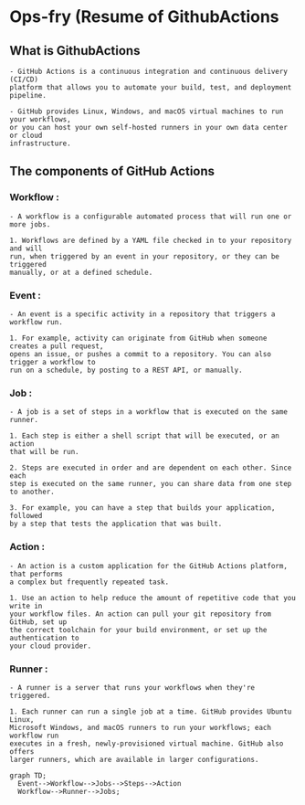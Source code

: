# Ops-fry (Resume of GithubActions

## What is GithubActions 

    - GitHub Actions is a continuous integration and continuous delivery (CI/CD) 
    platform that allows you to automate your build, test, and deployment pipeline.

    - GitHub provides Linux, Windows, and macOS virtual machines to run your workflows,
    or you can host your own self-hosted runners in your own data center or cloud
    infrastructure.

## The components of GitHub Actions

### Workflow : 
    
    - A workflow is a configurable automated process that will run one or more jobs.

    1. Workflows are defined by a YAML file checked in to your repository and will
    run, when triggered by an event in your repository, or they can be triggered
    manually, or at a defined schedule.

### Event :

    - An event is a specific activity in a repository that triggers a workflow run.

    1. For example, activity can originate from GitHub when someone creates a pull request, 
    opens an issue, or pushes a commit to a repository. You can also trigger a workflow to 
    run on a schedule, by posting to a REST API, or manually.

### Job :
    
    - A job is a set of steps in a workflow that is executed on the same runner. 
    
    1. Each step is either a shell script that will be executed, or an action 
    that will be run. 
    
    2. Steps are executed in order and are dependent on each other. Since each 
    step is executed on the same runner, you can share data from one step 
    to another. 
    
    3. For example, you can have a step that builds your application, followed 
    by a step that tests the application that was built.

### Action :
    
    - An action is a custom application for the GitHub Actions platform, that performs 
    a complex but frequently repeated task. 
    
    1. Use an action to help reduce the amount of repetitive code that you write in
    your workflow files. An action can pull your git repository from GitHub, set up 
    the correct toolchain for your build environment, or set up the authentication to 
    your cloud provider.

### Runner :
    
    - A runner is a server that runs your workflows when they're triggered. 
    
    1. Each runner can run a single job at a time. GitHub provides Ubuntu Linux,
    Microsoft Windows, and macOS runners to run your workflows; each workflow run 
    executes in a fresh, newly-provisioned virtual machine. GitHub also offers 
    larger runners, which are available in larger configurations.

```mermaid
graph TD;
  Event-->Workflow-->Jobs-->Steps-->Action
  Workflow-->Runner-->Jobs;